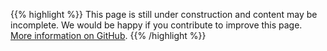 <!-- This placeholder is needed, otherwise huge recognizes the file as JSON -->
{{% highlight %}}
This page is still under construction and content may be incomplete. We would be happy if you contribute to improve this page. [More information on GitHub](https://github.com/fipguide/fipguide.github.io/wiki/English).
{{% /highlight %}}
